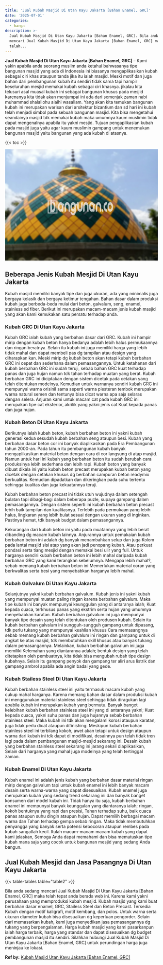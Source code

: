 ```yaml
---
title: 'Jual Kubah Masjid Di Utan Kayu Jakarta [Bahan Enamel, GRC]'
date: '2025-07-01'
categories:
  - harga
description: >-
  Jual Kubah Masjid Di Utan Kayu Jakarta [Bahan Enamel, GRC]. Bila anda sedang
  mencari Jual Kubah Masjid Di Utan Kayu Jakarta [Bahan Enamel, GRC] maka
  telah...
---
```


**Jual Kubah Masjid Di Utan Kayu Jakarta \[Bahan Enamel, GRC\]** – Kami yakin apabila anda seorang muslim anda ketahui bahwasanya tipe bangunan masjid yang ada di Indonesia ini biasanya mengaplikasikan kubah sebagai ciri khas ataupun tanda jika itu ialah masjid. Meski motif dan juga bahan dari pembangunan kubah itu sendiri tidak sama tapi hampir keseluruhan mesjid memakai kubah sebagai ciri khasnya. jikalau kita telusuri asal muasal kubah ini sebagai bangunan khusus pada mesjid karenanya kita tidak akan menjumpai ini ada dari semenjak zaman nabi muhammad shalallohu alaihi wasallam. Yang akan kita temukan bangunan kubah ini merupakan warisan dari arsitektur bizantium dan sd hari ini kubah telah menjadi simbol pada sebuah bangunan masjid. Kita bisa mengetahui seandainya masjid tdk memakai kubah maka umumnya kaum muslimin tidak dapat mengenalnya apabila itu yakni mesjid. Tujuan pengaplikasian kubah pada masjid juga yaitu agar kaum muslimin gampang untuk menemukan bangunan masjid yaitu bangunan yang ada kubah di atasnya.

{{< toc >}}

![Jual Kubah Masjid Di Utan Kayu Jakarta [Bahan Enamel, GRC]](/images/jual-kubah-masjid-04.png)

## Beberapa Jenis Kubah Mesjid Di Utan Kayu Jakarta

Kubah masjid memiliki banyak tipe dan juga ukuran, ada yang minimalis juga bergaya kelasik dan bergaya ketimur tengahan. Bahan dasar dalam produksi kubah juga berbeda-beda mulai dari beton, galvalum, seng, enamel, stainless sd fiber. Berikut ini merupakan macam-macam jenis kubah masjid yang akan kami kemukakan satu persatu terhadap anda.

### Kubah GRC Di Utan Kayu Jakarta

Kubah GRC ialah kubah yang berbahan dasar dari GRC. Kubah ini hampir mirip dengan kubah beton hanya bedanya adalah lebih halus permukaannya dan ringan beratnya. Selain itu kubah ini juga memiliki harga yang lebih tidak mahal dan dapat membeli pas dg tampilan atau design yang diharapkan kan. Meski mirip dg kubah beton akan tetapi kubah berbahan GRC ini cepat dan sederhana dalam pemasangannya. Untuk ketahanan dari kubah berbahan GRC ini sudah teruji, sebab bahan GRC kuat terhadap panas dan juga hujan namun tdk tahan terhadap muatan yang berat. Kubah berbahan GRC ini diciptakan dengan sistem dicetak pada cetakan yang telah ditentukan modelnya. Kemudian untuk warnanya sendiri kubah GRC ini mempunyai warna orisinil sama seperti warna plesteran tembok merupakan warna natural semen dan tentunya bisa dicat warna apa saja selaras dengan selera. Anjuran kami untuk macam cat pada kubah GRC ini merupakan tipe cat eksterior, akrilik yang yakni jenis cat Kuat kepada panas dan juga hujan.

### Kubah Beton Di Utan Kayu Jakarta

Berikutnya ialah kubah beton, kubah berbahan beton ini yakni kubah generasi kedua sesudah kubah berbahan seng ataupun besi. Kubah yang berbahan dasar beton cor ini banyak diaplikasikan pada Era Pembangunan tahun 2000-an. Pada tahun itu pembangunan kubah banyak mengaplikasikan material beton dengan cara di cor langsung di atap masjid. Namun untuk hari ini kubah yang berbahan beton itu sudah berubah cara produksinya lebih sederhana dan lebih rapi. Kubah beton yang banyak dibuat dikala ini yaitu kubah beton precast merupakan kubah beton yang dicetak dengan cetakan khusus dg berbahan campuran beton readymix berkualitas. Kemudian dipadatkan dan dikeringkan pada suhu tertentu sehingga kualitas dan juga kekuatannya teruji.

Kubah berbahan beton precast ini tidak utuh wujudnya dalam setengah bulatan tapi dibagi-bagi dalam beberapa puzle, supaya gampang dalam pemasangannya. Dengan sistem seperti ini kubah berbahan beton precast lebih baik tampilan dan kualitasnya. Terlebih pada permukaan yang lebih halus, lingkaran yang lebih bulat sesuai dengan ukuran yang di inginkan. Pastinya hemat, tdk banyak budget dalam pemasangannya.

Kekurangan dari kubah beton ini yaitu pada muatannya yang lebih berat dibanding dg macam kubah lainnya. Anjurannya untuk pemakaian kubah berbahan beton ini adalah dg banyak menambahkan selup dan juga Kolom pada lantai masjid sisi atap yang akan jadi penopang kubah. Atau perkuat pondasi serta tiang mesjid dengan memakai besi ulir yang full. Untuk harganya sendiri kubah berbahan beton ini lebih mahal daripada kubah berbahan GRC yang kami terangkan sebelumnya. Mengapa lebih mahal?, sebab memang kubah berbahan beton ini Memerlukan material coran yang berkwalitas serta besi yang menyebabkan harganya lebih mahal.

### Kubah Galvalum Di Utan Kayu Jakarta

Selanjutnya yakni kubah berbahan galvalum. Kubah jenis ini yakni kubah yang mempunyai muatan paling ringan karena berbahan galvalum. Maka tipe kubah ini banyak mempunyai keunggulan yang di antaranya ialah; Kuat kepada cuaca, terkhusus panas yang ekstrim serta hujan yang umumnya menyebabkan karatan. Kubah berbahan galvalum ini juga mempunyai banyak tipe desain yang telah ditentukan oleh produsen kubah. Selain itu kubah berbahan galvalum ini sungguh-sungguh gampang untuk dipasang, tdk perlu tukang yang mempunyai keahlian khusus Cara memasangnya sebab memang kubah berbahan galvalum ini ringan dan gampang untuk di angkat ke atas masjid, tdk membutuhkan skill khusus atau banyak tukang dalam pemasangannya. Melainkan, kubah berbahan galvalum ini juga memiliki Kelemahan yang diantaranya adalah; bentuk design yang telah ditetapkan oleh pembuatnya, kita tidak bisa mengubah rubah tipe design kubahnya. Selain itu gampang penyok dan gampang ter aliri arus listrik dan gampang ambrol apabila ada angin badai yang gede.

### Kubah Stailess Steel Di Utan Kayu Jakarta

Kubah berbahan stainless steel ini yaitu termasuk macam kubah yang cukup mahal harganya. Karena memang bahan dasar dalam produksi kubah ini menggunakan material stainless steel sehingga tidak diragukan lagi apabila kubah ini merupakan kubah yang bermutu. Banyak banget kelebihan kubah berbahan stainless steel ini yang di antaranya yakni; Kuat kepada cuaca, yakni suhu panas dan juga hujannya sebab berbahan stainless steel. Maka kubah ini tdk akan mengalami korosi ataupun karatan, juga tidak perlu dicat ataupun difinishing. Meskipun kubah berbahan stainless steel ini terbilang kokoh, awet akan tetapi untuk design ataupun warna dari kubah ini tdk dapat di modifikasi, desainnya pun telah tidak tren lagi pada dalam pembangunan masjid-mesjid sekarang ini. Desain kubah yang berbahan stainless steel sekarang ini jarang sekali diaplikasikan, Selain dari harganya yang mahal juga modelnya yang telah tertinggal zaman.

### Kubah Enamel Di Utan Kayu Jakarta

Kubah enamel ini adalah jenis kubah yang berbahan dasar material ringan mirip dengan galvalum tapi untuk kubah enamel ini lebih banyak macam desain serta warna-warna yang dapat disesuaikan. Kubah enamel juga merupakan kubah yang sedang trend sekarang ini dan banyak banget konsumen dari model kubah ini. Tidak hanya itu saja, kubah berbahan enamel ini mempunyai banyak keunggulan yang diantaranya ialah; ringan, kokoh bentuknya yang rapi dan presisi, Tahan terhadap suhu, baik cuaca panas ataupun suhu dingin ataupun hujan. Dapat memilih berbagai macam warna dan Tahan terhadap gempa sebab ringan. Maka tidak membutuhkan penyangga yang banyak serta potensi kebocoran ataupun rembes pada kubah sangatlah kecil. Itulah macam-macam macam kubah yang dapat kami jelaskan, Semoga Anda dapat memahami dan bisa memutuskan tipe kubah mana saja yang cocok untuk bangunan mesjid yang sedang Anda bangun.

## Jual Kubah Mesjid dan Jasa Pasangnya Di Utan Kayu Jakarta

{{< table-tables table="table2" >}}

Bila anda sedang mencari Jual Kubah Masjid Di Utan Kayu Jakarta \[Bahan Enamel, GRC\] maka telah tepat anda berada web ini. Karena kami yakni perusahaan yang memproduksi kubah mesjid. Kubah masjid yang kami buat berbahan dasar enamel, GRC, Stailess Steel dan Beton Precast. Tersedia Kubah dengan motif kaligrafi, motif kembang, dan polos. Untuk warna serta ukuran diameter kubah bisa disesuaikan dg keperluan pengorder. Selain dari memasarkan kubah, kami juga menyedikan jasa pemasangannya dg tukang yang berpengalaman. Harga kubah masjid yang kami pasarkanpun ialah harga terbaik, harga yang standar dan dapat disesuaikan dg budget pembangunan masjid itu sendiri. Silahkan hubungi Jual Kubah Masjid Di Utan Kayu Jakarta \[Bahan Enamel, GRC\] untuk perundingan harga juga meninjau ke lokasi.

**Ref by:** [Kubah Masjid Utan Kayu Jakarta [Bahan Enamel, GRC]](https://id.wikipedia.org/wiki/Kubah)
